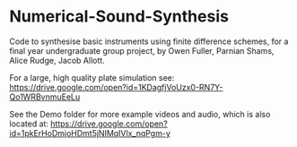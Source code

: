 # Numerical-Sound-Synthesis
Code to synthesise basic instruments using finite difference schemes, for a final year undergraduate group project, by Owen Fuller, Parnian Shams, Alice Rudge, Jacob Allott. 

For a large, high quality plate simulation see: https://drive.google.com/open?id=1KDagfjVoUzx0-RN7Y-Qo1WRBvnmuEeLu 

See the Demo folder for more example videos and audio, which is also located at: https://drive.google.com/open?id=1pkErHoDmjoHDmt5jNIMqIVlx_nqPgm-y


